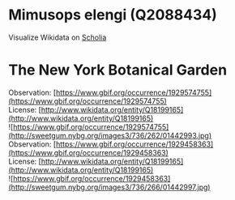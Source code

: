 
Mimusops elengi (Q2088434)
==========================
  
Visualize Wikidata on [Scholia](https://scholia.toolforge.org/taxon/Q2088434)
# The New York Botanical Garden
  
Observation: [https://www.gbif.org/occurrence/1929574755](https://www.gbif.org/occurrence/1929574755)  
License: [http://www.wikidata.org/entity/Q18199165](http://www.wikidata.org/entity/Q18199165)  
![https://www.gbif.org/occurrence/1929574755](http://sweetgum.nybg.org/images3/736/262/01442993.jpg)  
Observation: [https://www.gbif.org/occurrence/1929458363](https://www.gbif.org/occurrence/1929458363)  
License: [http://www.wikidata.org/entity/Q18199165](http://www.wikidata.org/entity/Q18199165)  
![https://www.gbif.org/occurrence/1929458363](http://sweetgum.nybg.org/images3/736/266/01442997.jpg)
